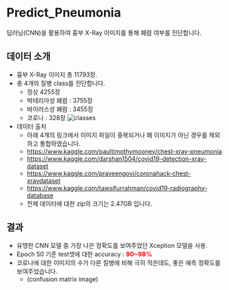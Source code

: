 # Predict_Pneumonia
딥러닝(CNN)을 활용하여 흉부 X-Ray 이미지를 통해 폐렴 여부를 진단합니다.

## 데이터 소개
- 흉부 X-Ray 이미지 총 11793장.
- 총 4개의 질병 class를 진단합니다.
  - 정상 4255장
  - 박테리아성 폐렴 : 3755장
  - 바이러스성 폐렴 : 3455장
  - 코로나 : 328장
  ![classes](https://user-images.githubusercontent.com/37574274/89997891-bf0b1a80-dcc7-11ea-84c5-d457c71ecc0a.png)
- 데이터 출처
  - 아래 4개의 링크에서 이미지 파일이 중복되거나 폐 이미지가 아닌 경우를 제외하고 통합하였습니다. 
  - https://www.kaggle.com/paultimothymooney/chest-xray-pneumonia
  - https://www.kaggle.com/darshan1504/covid19-detection-xray-dataset
  - https://www.kaggle.com/praveengovi/coronahack-chest-xraydataset
  - https://www.kaggle.com/tawsifurrahman/covid19-radiography-database
  - 전체 데이터에 대한 zip의 크기는 2.47GB 입니다.
  

## 결과
- 유명한 CNN 모델 중 가장 나은 정확도를 보여주었던 Xception 모델을 사용.
- Epoch 50 기준 test셋에 대한 accuracy : <span style="color:red">**90~98%**</span>
- 코로나에 대한 이미지의 수가 다른 질병에 비해 극히 적은데도, 좋은 예측 정확도를 보여주었습니다.
  - (confusion matrix image)
  
